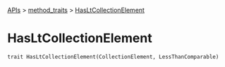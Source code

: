 [APIs](../index.md) > [method_traits](./index.md) > [HasLtCollectionElement]()

# HasLtCollectionElement

```
trait HasLtCollectionElement(CollectionElement, LessThanComparable)
```
